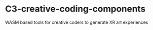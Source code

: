 # C3-creative-coding-components
WASM based tools for creative coders to generate XR art experiences
